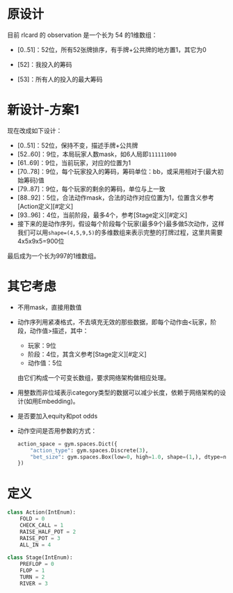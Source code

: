 # 原设计

目前 rlcard  的 observation 是一个长为 54 的1维数组：

* [0..51]：52位，所有52张牌排序，有手牌+公共牌的地方置1，其它为0

* [52]：我投入的筹码

* [53]：所有人的投入的最大筹码



# 新设计-方案1

现在改成如下设计：

* [0..51]：52位，保持不变，描述手牌+公共牌
* [52..60]：9位，本局玩家人数mask，如6人局即`111111000`
* [61..69]：9位，当前玩家，对应的位置为1
* [70..78]：9位，每个玩家投入的筹码，筹码单位：bb，或采用相对于(最大初始筹码)值
* [79..87]：9位，每个玩家的剩余的筹码，单位与上一致
* [88..92]：5位，合法动作mask，合法的动作对应位置为1，位置含义参考[Action定义][#定义]
* [93..96]：4位，当前阶段，最多4个，参考[Stage定义][#定义]
* 接下来的是动作序列，假设每个阶段每个玩家(最多9个)最多做5次动作，这样我们可以用`shape=(4,5,9,5)`的多维数组来表示完整的打牌过程，这里共需要4x5x9x5=900位

最后成为一个长为997的1维数组。



# 其它考虑

* 不用mask，直接用数值

* 动作序列用紧凑格式，不去填充无效的那些数据，即每个动作由<玩家，阶段，动作值>描述，其中：

  * 玩家：9位
  * 阶段：4位，其含义参考[Stage定义][#定义]
  * 动作值：5位

  由它们构成一个可变长数组，要求网络架构做相应处理。

* 用整数而非位域表示category类型的数据可以减少长度，依赖于网络架构的设计(如用Embedding)。

* 是否要加入equity和pot odds

* 动作空间是否用参数的方式：

  ```python
  action_space = gym.spaces.Dict({
      "action_type": gym.spaces.Discrete(3),
      "bet_size": gym.spaces.Box(low=0, high=1.0, shape=(1,), dtype=np.float32)
  })
  ```

  



# 定义

```python
class Action(IntEnum):
    FOLD = 0
    CHECK_CALL = 1
    RAISE_HALF_POT = 2
    RAISE_POT = 3
    ALL_IN = 4
    
class Stage(IntEnum):
    PREFLOP = 0
    FLOP = 1
    TURN = 2
    RIVER = 3
```


